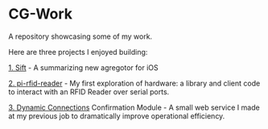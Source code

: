 # CG-Work
A repository showcasing some of my work.

Here are three projects I enjoyed building:

[1. Sift](./sift) - A summarizing new agregotor for iOS

[2. pi-rfid-reader](./pi-rfid-reader) - My first exploration of hardware: a library and client code to interact with an RFID Reader over serial ports.

[3. Dynamic Connections](./dc-confirmation-module) Confirmation Module - A small web service I made at my previous job to dramatically improve operational efficiency.
